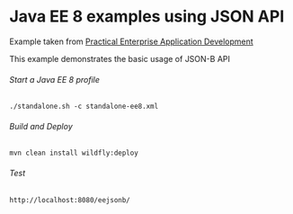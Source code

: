 Java EE 8 examples using JSON API
=====================================
Example taken from [Practical Enterprise Application Development](http://www.itbuzzpress.com/ebooks/java-ee-7-development-on-wildfly.html)

This example demonstrates the basic usage of JSON-B API

###### Start a Java EE 8 profile
```shell
./standalone.sh -c standalone-ee8.xml  
```

###### Build and Deploy
```shell
mvn clean install wildfly:deploy  
```

###### Test
```shell
http://localhost:8080/eejsonb/
```
 
